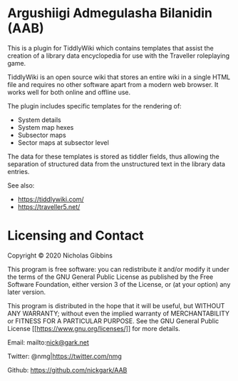 # Argushiigi Admegulasha Bilanidin (AAB)

This is a plugin for TiddlyWiki which contains templates that assist the creation of a library data encyclopedia for use with the Traveller roleplaying game.

TiddlyWiki is an open source wiki that stores an entire wiki in a single HTML file and requires no other software apart from a modern web browser. It works well for both online and offline use.

The plugin includes specific templates for the rendering of:

* System details
* System map hexes
* Subsector maps
* Sector maps at subsector level

The data for these templates is stored as tiddler fields, thus allowing the separation of structured data from the unstructured text in the library data entries.

See also:

* https://tiddlywiki.com/
* https://traveller5.net/

# Licensing and Contact

Copyright © 2020 Nicholas Gibbins

This program is free software: you can redistribute it and/or modify it under the terms of the GNU General Public License as published by the Free Software Foundation, either version 3 of the License, or (at your option) any later version.

This program is distributed in the hope that it will be useful, but WITHOUT ANY WARRANTY; without even the implied warranty of MERCHANTABILITY or FITNESS FOR A PARTICULAR PURPOSE.  See the GNU General Public License [[https://www.gnu.org/licenses/]] for more details.

Email: mailto:nick@gark.net

Twitter: @nmg|https://twitter.com/nmg

Github: https://github.com/nickgark/AAB
